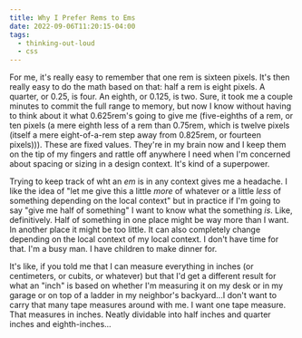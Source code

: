 ```yaml
---
title: Why I Prefer Rems to Ems
date: 2022-09-06T11:20:15-04:00
tags:
  - thinking-out-loud
  - css
---
```


For me, it's really easy to remember that one rem is sixteen pixels. It's then really easy to do the math based on that: half a rem is eight pixels. A quarter, or 0.25, is four. An eighth, or 0.125, is two. Sure, it took me a couple minutes to commit the full range to memory, but now I know without having to think about it what 0.625rem's going to give me (five-eighths of a rem, or ten pixels (a mere eighth less of a rem than 0.75rem, which is twelve pixels (itself a mere eight-of-a-rem step away from 0.825rem, or fourteen pixels))). These are fixed values. They're in my brain now and I keep them on the tip of my fingers and rattle off anywhere I need when I'm concerned about spacing or sizing in a design context. It's kind of a superpower.

Trying to keep track of wht an _em_ is in any context gives me a headache. I like the idea of "let me give this a little _more_ of whatever or a little _less_ of something depending on the local context" but in practice if I'm going to say "give me half of something" I want to know what the something _is_. Like, definitively. Half of something in one place might be way more than I want. In another place it might be too little. It can also completely change depending on the local context of my local context. I don't have time for that. I'm a busy man. I have children to make dinner for.

It's like, if you told me that I can measure everything in inches (or centimeters, or cubits, or whatever) but that I'd get a different result for what an "inch" is based on whether I'm measuring it on my desk or in my garage or on top of a ladder in my neighbor's backyard...I don't want to carry that many tape measures around with me. I want one tape measure. That measures in inches. Neatly dividable into half inches and quarter inches and eighth-inches...
